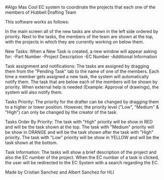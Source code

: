 #Algo Mas Cool
EC system to coordinate the projects that each one of the members of Hubbell Drafting Team

This software works as follows:

In the main screen all of the new tasks are shown in the left side ordered by priority.
Next to the tasks, the members of the team are shown at the top, with the projects in which they are currently working on below them.

New Tasks:
When a New Task is created, a new window will appear asking for:
-Part Number
-Project Description
-EC Number
-Additional Information

Task assignment and notifications:
The tasks are assigned by dragging them from the "Pending Task" tab to the name of one of the members.
Each time a member gets assigned a new task, the system will automatically notify them.
The task that are below each of the members will be shown by priority.
When external help is needed (Example: Approval of drawings), the system will also notify them.

Tasks Priority:
The priority for the drafter can be changed by dragging them to a higher or lower position. However, the priority level ("Low", "Medium" & "High") can only be changed by the creator of the task.

Tasks Order By Priority:
The task with "High" priority will be show in RED and will be the task shown at the top.
The task with "Medium" priority will be show in ORANGE and will be the task shown after the task with "High" priority.
The task with "Low" priority will be show in YELLOW and will be the task shown at the bottom.

Task Information:
The tasks will show a brief description of the project and also the EC number of the project.
When the EC number of a task is clicked, the user will be redirected to the EC System with a search regarding the EC.

Made by Cristian Sanchez and Albert Sanchez for HLI
